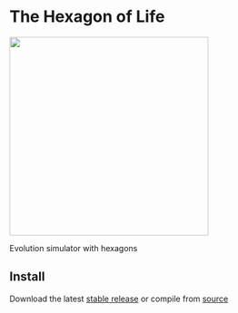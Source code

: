 # The Hexagon of Life

<img src="http://thehexagonoflife.nl/IntroProject%20Logo%20Herziening%20png.png" width="350px" />

Evolution simulator with hexagons
## Install
Download the latest [stable release](https://github.com/Informatica-Introproject-Lesser-Dim/Introproject-Form/releases/)
or compile from [source](https://github.com/Informatica-Introproject-Lesser-Dim/Introproject-Form)

